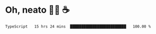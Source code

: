 # Oh, neato 🧑‍💻 ☕

<!--START_SECTION:waka-->

```txt
TypeScript   15 hrs 24 mins  █████████████████████████   100.00 %
```

<!--END_SECTION:waka-->
